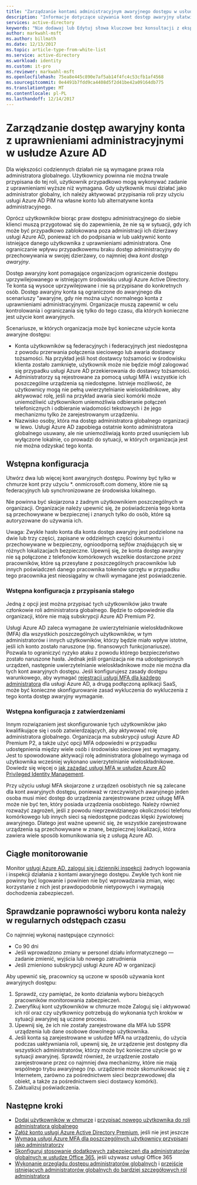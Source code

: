 ```yaml
---
title: "Zarządzanie kontami administracyjnym awaryjnego dostępu w usłudze Azure AD | Dokumentacja firmy Microsoft"
description: "Informacje dotyczące używania kont dostęp awaryjny ułatwiające organizacjom ograniczenie dostępu uprzywilejowanego w istniejącym środowisku usługi Azure Active Directory."
services: active-directory
keywords: "Nie dodawaj lub Edytuj słowa kluczowe bez konsultacji z ekspert od optymalizacji pod kątem Wyszukiwarek."
author: markwahl-msft
ms.author: billmath
ms.date: 12/13/2017
ms.topic: article-type-from-white-list
ms.service: active-directory
ms.workload: identity
ms.custom: it-pro
ms.reviewer: markwahl-msft
ms.openlocfilehash: 75ea8e445c890e7af5ab14f4fc4c53cfb1af4568
ms.sourcegitcommit: 0e4491b7fdd9ca4408d5f2d41be42a09164db775
ms.translationtype: MT
ms.contentlocale: pl-PL
ms.lasthandoff: 12/14/2017
---
```

# <a name="managing-emergency-access-administrative-accounts-in-azure-ad"></a>Zarządzanie dostęp awaryjny konta z uprawnieniami administracyjnymi w usłudze Azure AD 

Dla większości codziennych działań nie są wymagane prawa rola administratora globalnego.  Użytkownicy powinna nie można trwale przypisana do tej roli, użytkownik przypadkowo mogą wykonywać zadanie z uprawnieniami wyższe niż wymagana. Gdy użytkownik musi działać jako administrator globalny, ich należy aktywować przypisania roli przy użyciu usługi Azure AD PIM na własne konto lub alternatywne konta administracyjnego.

Oprócz użytkowników biorąc praw dostępu administracyjnego do siebie klienci muszą przygotować się do zapewnienia, że nie są w sytuacji, gdy ich może być przypadkowo zablokowana poza administracji ich dzierżawy usługi Azure AD, ponieważ ich do podpisania w lub uaktywnić konto istniejące danego użytkownika z uprawnieniami administratora.  One ograniczanie wpływu przypadkowemu braku dostęp administracyjny do przechowywania w swojej dzierżawy, co najmniej dwa *kont dostęp awaryjny*.

Dostęp awaryjny kont pomagające organizacjom ograniczenie dostępu uprzywilejowanego w istniejącym środowisku usługi Azure Active Directory. Te konta są wysoce uprzywilejowane i nie są przypisane do konkretnych osób. Dostęp awaryjny konta są ograniczone do awaryjnego dla scenariuszy "awaryjne, gdy nie można użyć normalnego konta z uprawnieniami administracyjnymi.  Organizacje muszą zapewnić w celu kontrolowania i ograniczania się tylko do tego czasu, dla których konieczne jest użycie kont awaryjnych.

Scenariusze, w których organizacja może być konieczne użycie konta awaryjne dostępu:

 - Konta użytkowników są federacyjnych i federacyjnych jest niedostępna z powodu przerwania połączenia sieciowego lub awaria dostawcy tożsamości.  Na przykład jeśli host dostawcy tożsamości w środowisku klienta zostało zamknięte, użytkownik może nie będzie mógł zalogować się przypadku usługi Azure AD przekierowania do dostawcy tożsamości. 
 - Administratorzy są rejestrowane za pomocą usługi MFA i wszystkie ich poszczególne urządzenia są niedostępne.  Istnieje możliwość, że użytkownicy mogą nie pełną uwierzytelnianie wieloskładnikowe, aby aktywować rolę, jeśli na przykład awaria sieci komórki może uniemożliwić użytkownikom uniemożliwia odbieranie połączeń telefonicznych i odbieranie wiadomości tekstowych i że jego mechanizmu tylko że zarejestrowanym urządzeniu. 
 - Nazwisko osoby, która ma dostęp administratora globalnego organizacji w lewo.  Usługi Azure AD zapobiega ostatnie konto administratora globalnego usuwany, ale nie uniemożliwiają konto przed usunięciem lub wyłączone lokalnie, co prowadzi do sytuacji, w których organizacja jest nie można odzyskać tego konta.

## <a name="initial-configuration"></a>Wstępna konfiguracja

Utwórz dwa lub więcej kont awaryjnych dostępu.  Powinny być tylko w chmurze kont przy użyciu *. onmicrosoft.com domeny, które nie są federacyjnych lub synchronizowane ze środowiska lokalnego.  

Nie powinna być skojarzona z żadnym użytkownikiem poszczególnych w organizacji.  Organizacje należy upewnić się, że poświadczenia tego konta są przechowywane w bezpiecznej i znanych tylko do osób, które są autoryzowane do używania ich. 

Uwaga: Zwykle hasło konta dla konta dostęp awaryjny jest podzielone na dwie lub trzy części, zapisane w oddzielnych części dokumentu i przechowywane w bezpieczny, ognioodporną sejfów znajdujących się w różnych lokalizacjach bezpieczne. Upewnij się, że konta dostęp awaryjny nie są połączone z telefonów komórkowych wszelkie dostarczone przez pracowników, które są przesyłane z poszczególnych pracowników lub innych poświadczeń danego pracownika tokenów sprzętu w przypadku tego pracownika jest nieosiągalny w chwili wymagane jest poświadczenie. 

### <a name="initial-configuration-with-permanent-assignments"></a>Wstępna konfiguracja z przypisania stałego

Jedną z opcji jest można przypisać tych użytkowników jako trwałe członkowie roli administratora globalnego.  Będzie to odpowiednie dla organizacji, które nie mają subskrypcji Azure AD Premium P2.

Usługi Azure AD zaleca wymagane że uwierzytelnianie wieloskładnikowe (MFA) dla wszystkich poszczególnych użytkowników, w tym administratorów i innych użytkowników, którzy będzie miało wpływ istotne, jeśli ich konto zostało naruszone (np. finansowych funkcjonariusze). Pozwala to ograniczyć ryzyko ataku z powodu którego bezpieczeństwo zostało naruszone hasła. Jednak jeśli organizacja nie ma udostępnionych urządzeń, następnie uwierzytelnianie wieloskładnikowe może nie można dla tych kont awaryjnych dostępu.  Jeśli konfigurujesz zasady dostępu warunkowego, aby wymagać [rejestracji usługi MFA dla każdego administratora](https://docs.microsoft.com/en-us/azure/multi-factor-authentication/multi-factor-authentication-get-started-user-states) dla usługi Azure AD, a drugą podłączoną aplikacji SaaS, może być konieczne skonfigurowanie zasad wykluczenia do wykluczenia z tego konta dostęp awaryjny wymaganie.

### <a name="initial-configuration-with-approvals"></a>Wstępna konfiguracja z zatwierdzeniami

Innym rozwiązaniem jest skonfigurowanie tych użytkowników jako kwalifikujące się i osób zatwierdzających, aby aktywować rolę administratora globalnego.  Organizacja ma subskrypcji usługi Azure AD Premium P2, a także użyć opcji MFA odpowiedni w przypadku udostępnienia między wiele osób i środowisko sieciowe jest wymagany.  Jest to spowodowane aktywacji rolę administratora globalnego wymaga od użytkownika wcześniej wykonano uwierzytelnianie wieloskładnikowe.  Dowiedz się więcej o [jak zażądać usługi MFA w usłudze Azure AD Privileged Identity Management](https://docs.microsoft.com/en-us/azure/active-directory/active-directory-privileged-identity-management-how-to-require-mfa).

Przy użyciu usługi MFA skojarzone z urządzeń osobistych nie są zalecane dla kont awaryjnych dostępu, ponieważ w rzeczywistych awaryjnego jeden osoba musi mieć dostęp do urządzenia zarejestrowane przez usługę MFA może nie być ten, który posiada urządzenia osobistego.  Należy również rozważyć zagrożeń, jeśli z powodu nieprzewidzianego okoliczności telefonu komórkowego lub innych sieci są niedostępne podczas klęski żywiołowej awaryjnego.  Dlatego jest ważne upewnić się, że wszystkie zarejestrowane urządzenia są przechowywane w znane, bezpiecznej lokalizacji, która zawiera wiele sposób komunikowania się z usługą Azure AD.

## <a name="ongoing-monitoring"></a>Ciągłe monitorowanie

Monitor [usługi Azure AD, zaloguj się i dzienniki inspekcji](https://docs.microsoft.com/en-us/azure/active-directory/active-directory-reporting-activity-sign-ins) żadnych logowania i inspekcji działania z kontami awaryjnego dostępu.  Zwykle tych kont nie powinny być logowanie i powinien nie być wprowadzania zmian, więc korzystanie z nich jest prawdopodobnie nietypowych i wymagają dochodzenia zabezpieczeń.

## <a name="account-check-validation-must-occur-at-regular-intervals"></a>Sprawdzanie poprawności wyboru konta należy w regularnych odstępach czasu

Co najmniej wykonaj następujące czynności:
 - Co 90 dni
 - Jeśli wprowadzono zmiany w personel działu informatycznego — zadanie zmienić, wyjścia lub nowego zatrudnienia
 - Jeśli zmieniono subskrypcji usługi Azure AD w organizacji

Aby upewnić się, pracownicy są uczone w sposób używania kont awaryjnych dostępu:

1.  Sprawdź, czy pamiętać, że konto działania wyboru bieżących pracowników monitorowania zabezpieczeń.
2.  Zweryfikuj kont użytkowników w chmurze może Zaloguj się i aktywować ich ról oraz czy użytkownicy potrzebują do wykonania tych kroków w sytuacji awaryjnej są uczone procesu.
3.  Upewnij się, że ich nie zostały zarejestrowane dla MFA lub SSPR urządzenia lub dane osobowe dowolnego użytkownika.  
4. Jeśli konta są zarejestrowane w usłudze MFA na urządzeniu, do użycia podczas uaktywniania roli, upewnij się, że urządzenie jest dostępny dla wszystkich administratorów, którzy może być konieczne użycie go w sytuacji awaryjnej.  Sprawdź również, że urządzenie zostało zarejestrowane przez co najmniej dwa mechanizmy, które nie mają wspólnego trybu awaryjnego (np. urządzenie może skomunikować się z Internetem, zarówno za pośrednictwem sieci bezprzewodowej dla obiekt, a także za pośrednictwem sieci dostawcy komórki).
5.  Zaktualizuj poświadczenia.

## <a name="next-steps"></a>Następne kroki
- [Dodaj użytkowników w chmurze](add-users-azure-active-directory.md) i [przypisać nowego użytkownika do roli administratora globalnego](active-directory-users-assign-role-azure-portal.md)
- [Załóż konto usługi Azure Active Directory Premium](active-directory-get-started-premium.md), jeśli nie jest jeszcze
- [Wymaga usługi Azure MFA dla poszczególnych użytkownicy przypisani jako administratorzy](https://docs.microsoft.com/azure/multi-factor-authentication/multi-factor-authentication-get-started-user-states)
- [Skonfiguruj stosowanie dodatkowych zabezpieczeń dla administratorów globalnych w usłudze Office 365](https://support.office.com/article/Protect-your-Office-365-global-administrator-accounts-6b4ded77-ac8d-42ed-8606-c014fd947560), jeśli używasz usługi Office 365
- [Wykonanie przeglądu dostępu administratorów globalnych](active-directory-privileged-identity-management-how-to-start-security-review.md) i [przejście istniejących administratorów globalnych do bardziej szczegółowych ról administratora](active-directory-assign-admin-roles-azure-portal.md)

